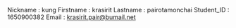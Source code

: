 Nickname : kung
Firstname : krasirit
Lastname : pairotamonchai
Student_ID : 1650900382
Email : krasirit.pair@bumail.net